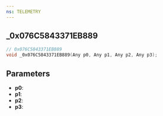 ```yaml
---
ns: TELEMETRY
---
```

## _0x076C5843371EB889

```c
// 0x076C5843371EB889
void _0x076C5843371EB889(Any p0, Any p1, Any p2, Any p3);
```

## Parameters
* **p0**:
* **p1**:
* **p2**:
* **p3**:
